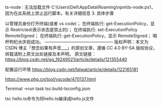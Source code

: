 ts-node : 无法加载文件 C:\Users\Dell\AppData\Roaming\npm\ts-node.ps1，因为在此系统上禁止运行脚本。有关详细信息 3. 具体步骤

以管理员身份打开终端(或者 vs code)；
在终端执行: get-ExecutionPolicy，显示 Restricted(表示状态是禁止的)；
在终端执行: set-ExecutionPolicy RemoteSigned；
在终端执行: get-ExecutionPolicy，显示 RemoteSigned；
喝杯枸杞水庆祝成功。
————————————————
版权声明：本文为 CSDN 博主「想念如果有声音\_\_\_」的原创文章，遵循 CC 4.0 BY-SA 版权协议，转载请附上原文出处链接及本声明。
原文链接：https://blog.csdn.net/qq_19249021/article/details/121355440

配置运行环境
https://blog.csdn.net/falwat/article/details/122165181

https://www.php.cn/tool/vscode/470137.html

Terminal ->run task tsc:build-tsconfig.json





tsc hello.ts命令为将hello.ts编译成hello.js文件